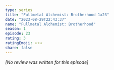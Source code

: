 ```yaml
---
type: series
title: "Fullmetal Alchemist: Brotherhood 1x23"
date: "2023-08-29T22:43:37"
name: "Fullmetal Alchemist: Brotherhood"
season: 1
episode: 23
rating: 3
ratingEmoji: ⭐️⭐️⭐️
share: false
---
```


*[No review was written for this episode]*
